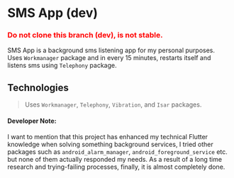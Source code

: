 # SMS App (dev)

<h3 style="color:red;">Do not clone this branch (dev), is not stable.</h3>

SMS App is a background sms listening app for my personal purposes. Uses `Workmanager` package and in every 15 minutes, restarts itself and listens sms using `Telephony` package.

## Technologies

> Uses `Workmanager`, `Telephony`, `Vibration`, and `Isar` packages.

#### Developer Note:

I want to mention that this project has enhanced my technical Flutter knowledge when solving something background services, I tried other packages such as `android_alarm_manager`, `android_foreground_service` etc. but none of them actually responded my needs. As a result of a long time research and trying-failing processes, finally, it is almost completely done.
